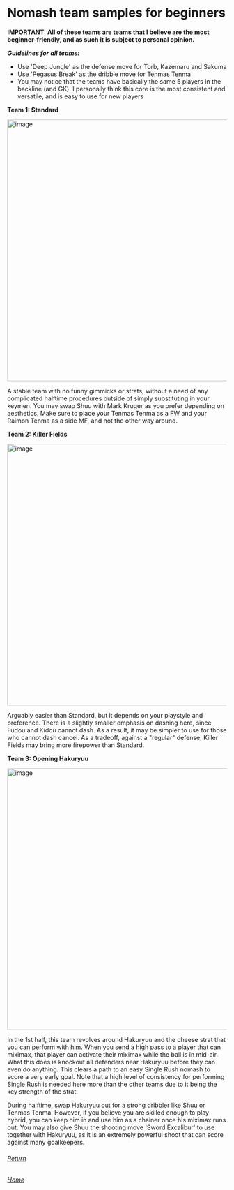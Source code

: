 # Nomash team samples for beginners

**IMPORTANT: All of these teams are teams that I believe are the most beginner-friendly, and as such it is subject to personal opinion.**

***Guidelines for all teams:***
- Use 'Deep Jungle' as the defense move for Torb, Kazemaru and Sakuma 
- Use 'Pegasus Break' as the dribble move for Tenmas Tenma
- You may notice that the teams have basically the same 5 players in the backline (and GK). I personally think this core is the most consistent and versatile, and is easy to use for new players 

****Team 1: Standard****

<img width="600" alt="image" src="https://user-images.githubusercontent.com/110833255/227721359-f5274444-5266-48a3-8010-dd8298278547.png">

A stable team with no funny gimmicks or strats,  without a need of any complicated halftime procedures outside of simply substituting in your keymen.
You may swap Shuu with Mark Kruger as you prefer depending on aesthetics. Make sure to place your Tenmas Tenma as a FW
and your Raimon Tenma as a side MF, and not the other way around. 

****Team 2: Killer Fields****

<img width="600" alt="image" src="https://user-images.githubusercontent.com/110833255/227719709-2041ee4a-c9c9-4697-9dda-7e23011c9bbf.png">

Arguably easier than Standard, but it depends on your playstyle and preference. There is a slightly smaller emphasis on dashing here, since Fudou and Kidou cannot
dash. As a result, it may be simpler to use for those who cannot dash cancel. As a tradeoff, against a "regular" defense, Killer Fields may bring more firepower 
than Standard.  

****Team 3: Opening Hakuryuu****

<img width="600" alt="image" src="https://user-images.githubusercontent.com/110833255/227720966-013c2a47-49d7-4a6c-8c7b-23d84c1a165f.png">

In the 1st half, this team revolves around Hakuryuu and the cheese strat that you can perform with him. When you send a high pass to a player that can miximax, that
player can activate their miximax while the ball is in mid-air. What this does is knockout all defenders near Hakuryuu before they can even do anything. This clears 
a path to an easy Single Rush nomash to score a very early goal. Note that a high level of consistency for performing Single Rush is needed here more than the other teams
due to it being the key strength of the strat. 

During halftime, swap Hakuryuu out for a strong dribbler like Shuu or Tenmas Tenma. However, if you believe you are skilled enough to play hybrid, you can keep him in
and use him as a chainer once his miximax runs out. You may also give Shuu the shooting move 'Sword Excalibur' to use together with Hakuryuu, as it is an extremely
powerful shoot that can score against many goalkeepers. 


###### [Return](/guides/textF/teamsample.md)

###### [Home](/index.md)
